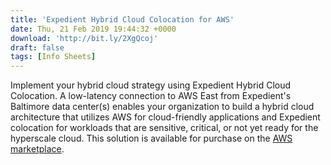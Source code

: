 ```yaml
---
title: 'Expedient Hybrid Cloud Colocation for AWS'
date: Thu, 21 Feb 2019 19:44:32 +0000
download: 'http://bit.ly/2XgQcoj'
draft: false
tags: [Info Sheets]
---
```


Implement your hybrid cloud strategy using Expedient Hybrid Cloud Colocation. A low-latency connection to AWS East from Expedient's Baltimore data center(s) enables your organization to build a hybrid cloud architecture that utilizes AWS for cloud-friendly applications and Expedient colocation for workloads that are sensitive, critical, or not yet ready for the hyperscale cloud. This solution is available for purchase on the [AWS marketplace](https://aws.amazon.com/marketplace/pp/B07F2KJQ4B).